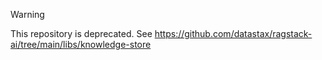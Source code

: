 > [!WARNING]
> This repository is deprecated.
> See https://github.com/datastax/ragstack-ai/tree/main/libs/knowledge-store
